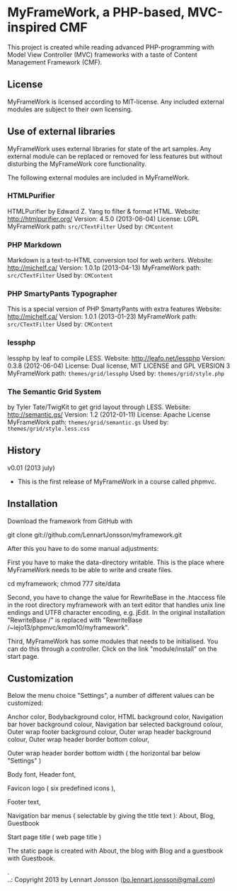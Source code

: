 MyFrameWork, a PHP-based, MVC-inspired CMF
===========================================

This project is created while reading advanced PHP-programming with Model View Controller (MVC)
frameworks with a taste of Content Management Framework (CMF). 


License
-------

MyFrameWork is licensed according to MIT-license. 
Any included external modules are subject to their own licensing.


Use of external libraries
-----------------------------------

MyFrameWork uses external libraries for state of the art samples. Any external module can be replaced or
removed for less features but without disturbing the MyFrameWork core functionality.

The following external modules are included in MyFrameWork.

### HTMLPurifier
HTMLPurifier by Edward Z. Yang to filter & format HTML.
Website: http://htmlpurifier.org/ 
Version: 4.5.0 (2013-06-04)
License: LGPL
MyFrameWork path: `src/CTextFilter`
Used by: `CMContent`


### PHP Markdown
Markdown is a text-to-HTML conversion tool for web writers.
Website: http://michelf.ca/
Version: 1.0.1p (2013-04-13)
MyFrameWork path: `src/CTextFilter`
Used by: `CMContent`


### PHP SmartyPants Typographer
This is a special version of PHP SmartyPants with extra features
Website: http://michelf.ca/
Version: 1.0.1 (2013-01-23)
MyFrameWork path: `src/CTextFilter`
Used by: `CMContent`


### lessphp
lessphp by leaf to compile LESS.
Website: http://leafo.net/lessphp
Version: 0.3.8 (2012-06-04)
License: Dual license, MIT LICENSE and GPL VERSION 3
MyFrameWork path: `themes/grid/lessphp`
Used by: `themes/grid/style.php`


### The Semantic Grid System
by Tyler Tate/TwigKit to get grid layout through LESS.
Website: http://semantic.gs/
Version: 1.2 (2012-01-11)
License: Apache License
MyFrameWork path: `themes/grid/semantic.gs`
Used by: `themes/grid/style.less.css`


History
-------

v0.01 (2013 july)
* This is the first release of MyFrameWork in a course called phpmvc.


Installation
------------

Download the framework from GitHub with

git clone git://github.com/LennartJonsson/myframework.git

After this you have to do some manual adjustments:

First you have to make the data-directory writable.
This is the place where MyFrameWork needs to be able to write and create files.

cd myframework; chmod 777 site/data

Second, you have to change the value for RewriteBase in the .htaccess file in the root directory myframework
with an text editor that handles unix line endings and UTF8 character encoding, e.g. jEdit.
In the original installation
"RewriteBase /"
is replaced with
"RewriteBase /~lejo13/phpmvc/kmom10/myframework".

Third, MyFrameWork has some modules that needs to be initialised.
You can do this through a controller.
Click on the link "module/install" on the start page.

Customization
-------------

Below the menu choice "Settings", a number of different values can be customized:

Anchor color,
Bodybackground color,
HTML background color,
Navigation bar hover background colour,
Navigation bar selected background colour,
Outer wrap footer background colour,
Outer wrap header background colour,
Outer wrap header border bottom colour,

Outer wrap header border bottom width ( the horizontal bar below "Settings" )

Body font,
Header font,

Favicon logo ( six predefined icons ),

Footer text,

Navigation bar menus ( selectable by giving the title text ):
About,
Blog,
Guestbook

Start page title ( web page title )

The static page is created with About, the blog with Blog and a guestbook with Guestbook.


 .   
..:  Copyright 2013 by Lennart Jonsson (bo.lennart.jonsson@gmail.com)
